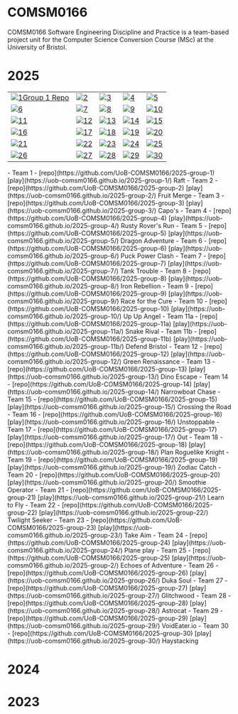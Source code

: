 # COMSM0166

COMSM0166 Software Engineering Discipline and Practice is a team-based project unit for the Computer Science Conversion Course (MSc) at the University of Bristol.

# 2025

<table>
  <tr>
    <td><a href="https://example.com/1"><img src="https://via.placeholder.com/100" alt="1"></a><a href="https://example.com/1">Group 1 Repo</a></td>
    <td><a href="https://example.com/2"><img src="https://via.placeholder.com/100" alt="2"></a></td>
    <td><a href="https://example.com/3"><img src="https://via.placeholder.com/100" alt="3"></a></td>
    <td><a href="https://example.com/4"><img src="https://via.placeholder.com/100" alt="4"></a></td>
    <td><a href="https://example.com/5"><img src="https://via.placeholder.com/100" alt="5"></a></td>
  </tr>
  <tr>
    <td><a href="https://example.com/6"><img src="https://via.placeholder.com/100" alt="6"></a></td>
    <td><a href="https://example.com/7"><img src="https://via.placeholder.com/100" alt="7"></a></td>
    <td><a href="https://example.com/8"><img src="https://via.placeholder.com/100" alt="8"></a></td>
    <td><a href="https://example.com/9"><img src="https://via.placeholder.com/100" alt="9"></a></td>
    <td><a href="https://example.com/10"><img src="https://via.placeholder.com/100" alt="10"></a></td>
  </tr>
  <tr>
    <td><a href="https://example.com/11"><img src="https://via.placeholder.com/100" alt="11"></a></td>
    <td><a href="https://example.com/12"><img src="https://via.placeholder.com/100" alt="12"></a></td>
    <td><a href="https://example.com/13"><img src="https://via.placeholder.com/100" alt="13"></a></td>
    <td><a href="https://example.com/14"><img src="https://via.placeholder.com/100" alt="14"></a></td>
    <td><a href="https://example.com/15"><img src="https://via.placeholder.com/100" alt="15"></a></td>
  </tr>
  <tr>
    <td><a href="https://example.com/16"><img src="https://via.placeholder.com/100" alt="16"></a></td>
    <td><a href="https://example.com/17"><img src="https://via.placeholder.com/100" alt="17"></a></td>
    <td><a href="https://example.com/18"><img src="https://via.placeholder.com/100" alt="18"></a></td>
    <td><a href="https://example.com/19"><img src="https://via.placeholder.com/100" alt="19"></a></td>
    <td><a href="https://example.com/20"><img src="https://via.placeholder.com/100" alt="20"></a></td>
  </tr>
  <tr>
    <td><a href="https://example.com/21"><img src="https://via.placeholder.com/100" alt="21"></a></td>
    <td><a href="https://example.com/22"><img src="https://via.placeholder.com/100" alt="22"></a></td>
    <td><a href="https://example.com/23"><img src="https://via.placeholder.com/100" alt="23"></a></td>
    <td><a href="https://example.com/24"><img src="https://via.placeholder.com/100" alt="24"></a></td>
    <td><a href="https://example.com/25"><img src="https://via.placeholder.com/100" alt="25"></a></td>
  </tr>
  <tr>
    <td><a href="https://example.com/26"><img src="https://via.placeholder.com/100" alt="26"></a></td>
    <td><a href="https://example.com/27"><img src="https://via.placeholder.com/100" alt="27"></a></td>
    <td><a href="https://example.com/28"><img src="https://via.placeholder.com/100" alt="28"></a></td>
    <td><a href="https://example.com/29"><img src="https://via.placeholder.com/100" alt="29"></a></td>
    <td><a href="https://example.com/30"><img src="https://via.placeholder.com/100" alt="30"></a></td>
  </tr>
</table>
- Team 1 - [repo](https://github.com/UoB-COMSM0166/2025-group-1) [play](https://uob-comsm0166.github.io/2025-group-1/) Raft
- Team 2 - [repo](https://github.com/UoB-COMSM0166/2025-group-2) [play](https://uob-comsm0166.github.io/2025-group-2/) Fruit Merge
- Team 3 - [repo](https://github.com/UoB-COMSM0166/2025-group-3) [play](https://uob-comsm0166.github.io/2025-group-3/) Capo's
- Team 4 - [repo](https://github.com/UoB-COMSM0166/2025-group-4) [play](https://uob-comsm0166.github.io/2025-group-4/) Rusty Rover's Run 
- Team 5 - [repo](https://github.com/UoB-COMSM0166/2025-group-5) [play](https://uob-comsm0166.github.io/2025-group-5/) Dragon Adventure
- Team 6 - [repo](https://github.com/UoB-COMSM0166/2025-group-6) [play](https://uob-comsm0166.github.io/2025-group-6/) Puck Power Clash
- Team 7 - [repo](https://github.com/UoB-COMSM0166/2025-group-7) [play](https://uob-comsm0166.github.io/2025-group-7/) Tank Trouble
- Team 8 - [repo](https://github.com/UoB-COMSM0166/2025-group-8) [play](https://uob-comsm0166.github.io/2025-group-8/) Iron Rebellion
- Team 9 - [repo](https://github.com/UoB-COMSM0166/2025-group-9) [play](https://uob-comsm0166.github.io/2025-group-9/) Race for the Cure
- Team 10 - [repo](https://github.com/UoB-COMSM0166/2025-group-10) [play](https://uob-comsm0166.github.io/2025-group-10/) Up Up Angel
- Team 11a - [repo](https://github.com/UoB-COMSM0166/2025-group-11a) [play](https://uob-comsm0166.github.io/2025-group-11a/) Snake Rival
- Team 11b - [repo](https://github.com/UoB-COMSM0166/2025-group-11b) [play](https://uob-comsm0166.github.io/2025-group-11b/) Defend Bristol
- Team 12 - [repo](https://github.com/UoB-COMSM0166/2025-group-12) [play](https://uob-comsm0166.github.io/2025-group-12/) Green Renaissance 
- Team 13 - [repo](https://github.com/UoB-COMSM0166/2025-group-13) [play](https://uob-comsm0166.github.io/2025-group-13/) Dino Escape
- Team 14 - [repo](https://github.com/UoB-COMSM0166/2025-group-14) [play](https://uob-comsm0166.github.io/2025-group-14/) Narrowboat Chase
- Team 15 - [repo](https://github.com/UoB-COMSM0166/2025-group-15) [play](https://uob-comsm0166.github.io/2025-group-15/) Crossing the Road
- Team 16 - [repo](https://github.com/UoB-COMSM0166/2025-group-16) [play](https://uob-comsm0166.github.io/2025-group-16/) Unstoppable
- Team 17 - [repo](https://github.com/UoB-COMSM0166/2025-group-17) [play](https://uob-comsm0166.github.io/2025-group-17/) Out
- Team 18  - [repo](https://github.com/UoB-COMSM0166/2025-group-18) [play](https://uob-comsm0166.github.io/2025-group-18/) Plan Roguelike Knight
- Team 19 - [repo](https://github.com/UoB-COMSM0166/2025-group-19) [play](https://uob-comsm0166.github.io/2025-group-19/) Zodiac Catch
- Team 20 - [repo](https://github.com/UoB-COMSM0166/2025-group-20) [play](https://uob-comsm0166.github.io/2025-group-20/) Smoothie Operator
- Team 21 - [repo](https://github.com/UoB-COMSM0166/2025-group-21) [play](https://uob-comsm0166.github.io/2025-group-21/) Learn to Fly
- Team 22 - [repo](https://github.com/UoB-COMSM0166/2025-group-22) [play](https://uob-comsm0166.github.io/2025-group-22/) Twilight Seeker
- Team 23 - [repo](https://github.com/UoB-COMSM0166/2025-group-23) [play](https://uob-comsm0166.github.io/2025-group-23/) Take Aim
- Team 24 - [repo](https://github.com/UoB-COMSM0166/2025-group-24) [play](https://uob-comsm0166.github.io/2025-group-24/) Plane play
- Team 25 - [repo](https://github.com/UoB-COMSM0166/2025-group-25) [play](https://uob-comsm0166.github.io/2025-group-2/) Echoes of Adventure
- Team 26 - [repo](https://github.com/UoB-COMSM0166/2025-group-26) [play](https://uob-comsm0166.github.io/2025-group-26/) Duka Soul
- Team 27 - [repo](https://github.com/UoB-COMSM0166/2025-group-27) [play](https://uob-comsm0166.github.io/2025-group-27/) Glitchwood
- Team 28 - [repo](https://github.com/UoB-COMSM0166/2025-group-28) [play](https://uob-comsm0166.github.io/2025-group-28/) Astrocat
- Team 29 - [repo](https://github.com/UoB-COMSM0166/2025-group-29) [play](https://uob-comsm0166.github.io/2025-group-29/) VoidEater.io
- Team 30 - [repo](https://github.com/UoB-COMSM0166/2025-group-30) [play](https://uob-comsm0166.github.io/2025-group-30/) Haystacking

# 2024

# 2023
